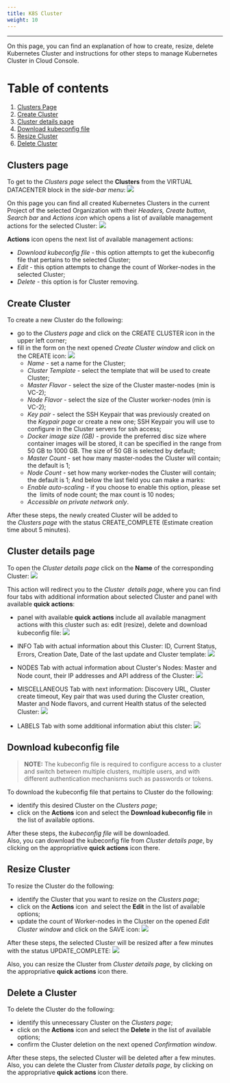 ```yaml
---
title: K8S Cluster
weight: 10
---
```

___
On this page, you can find an explanation of how to create, resize, delete Kubernetes Cluster and instructions for other steps to manage Kubernetes Cluster in Cloud Console.

# Table of contents
1. [Clusters Page](#clusters-page)
2. [Create Cluster](#create-cluster)
3. [Cluster details page](#cluster-details-page)
4. [Download kubeconfig file](#download-kubeconfig-file)
5. [Resize Cluster](#resize-cluster)
6. [Delete Cluster](#delete-cluster)


## Clusters page
To get to the *Clusters page* select the **Clusters** from the VIRTUAL DATACENTER block in the *side-bar menu*:
![](../../../assets/images/clusters/1.png?classes=border,shadow)  

On this page you can find all created Kubernetes Clusters in the current Project of the selected Organization with their *Headers, Create button, Search bar* and *Actions icon* which opens a list of available management actions for the selected Cluster:
![](../../../assets/images/clusters/2.png?classes=border,shadow)   

**Actions** icon opens the next list of available management actions:
- *Download kubeconfig file -* this option attempts to get the kubeconfig file that pertains to the selected Cluster;
- *Edit* - this option attempts to change the count of Worker-nodes in the selected Cluster;
- *Delete* - this option is for Cluster removing.

## Create Cluster
To create a new Cluster do the following:
- go to the *Clusters page* and click on the CREATE CLUSTER icon in the upper left corner;
- fill in the form on the next opened *Create Cluster window* and click on the CREATE icon:
![](../../../assets/images/clusters/3.png?classes=border,shadow) 
  - *Name* - set a name for the Cluster;
  - *Cluster Template* - select the template that will be used to create Cluster;
  - *Master Flavor* - select the size of the Cluster master-nodes (min is VC-2);
  - *Node Flavor* - select the size of the Cluster worker-nodes (min is VC-2);
  - *Key pair* - select the SSH Keypair that was previously created on the *Keypair page* or create a new one; SSH Keypair you will use to configure in the Cluster servers for ssh access;
  - *Docker image size (GB)* - provide the preferred disc size where container images will be stored, it can be specified in the range from 50 GB to 1000 GB. The size of 50 GB is selected by default;
  - *Master Count* - set how many master-nodes the Cluster will contain; the default is 1;
  - *Node Count* - set how many worker-nodes the Cluster will contain; the default is 1;
  And below the last field you can make a marks: 
  - *Enable auto-scaling* - if you choose to enable this option, please set the  limits of node count; the max count is 10 nodes; 
  - *Accessible on private network only*.

After these steps, the newly created Cluster will be added to the *Clusters page* with the status CREATE_COMPLETE (Estimate creation time about 5 minutes).

## Cluster details page
To open the *Cluster details page* click on the **Name** of the corresponding Cluster:
![](../../../assets/images/clusters/7.png?classes=border,shadow)

This action will redirect you to the *Cluster  details page*, where you can find four tabs with additional information about selected Cluster and panel with available **quick actions**:
- panel with available **quick actions** include all available managment actions with this cluster such as: edit (resize), delete and download kubeconfig file:
![](../../../assets/images/clusters/12.png?classes=border,shadow)

- INFO Tab with actual information about this Cluster: ID, Current Status, Errors, Creation Date, Date of the last update and Cluster template:
![](../../../assets/images/clusters/8.png?classes=border,shadow)

- NODES Tab with actual information about Cluster's Nodes: Master and Node count, their IP addresses and API address of the Cluster:
![](../../../assets/images/clusters/9.png?classes=border,shadow)

- MISCELLANEOUS Tab with next information: Discovery URL, Cluster create timeout, Key pair that was used during the Cluster creation, Master and Node flavors, and current Health status of the selected Cluster:
![](../../../assets/images/clusters/10.png?classes=border,shadow)

- LABELS Tab with some additional information abiut this clster:
![](../../../assets/images/clusters/11.png?classes=border,shadow)

## Download kubeconfig file
>**NOTE:** The kubeconfig file is required to configure access to a cluster and switch between multiple clusters, multiple users, and with different authentication mechanisms such as passwords or tokens.

To download the kubeconfig file that pertains to Cluster do the following:
- identify this desired Cluster on the *Clusters page*;
- click on the **Actions** icon and select the **Download kubeconfig file** in the list of available options.  

After these steps, the *kubeconfig file* will be downloaded.  
Also, you can download the kubeconfig file from *Cluster details page*, by clicking on the appropriative **quick actions** icon there.

## Resize Cluster
To resize the Cluster do the following:
- identify the Cluster that you want to resize on the *Clusters page*;
- click on the **Actions** icon  and select the **Edit** in the list of available options;
- update the count of Worker-nodes in the Cluster on the opened *Edit Cluster window* and click on the SAVE icon:
![](../../../assets/images/clusters/5.png?classes=border,shadow)

After these steps, the selected Cluster will be resized after a few minutes with the status UPDATE_COMPLETE:
![](../../../assets/images/clusters/6.png?classes=border,shadow)  

Also, you can resize the Cluster from *Cluster details page*, by clicking on the appropriative **quick actions** icon there.

## Delete a Cluster
To delete the Cluster do the following:
- identify this unnecessary Cluster on the *Clusters page*;
- click on the **Actions** icon and select the **Delete** in the list of available options;
- confirm the Cluster deletion on the next opened *Confirmation window*. 

After these steps, the selected Cluster will be deleted after a few minutes.  
Also, you can delete the Cluster from *Cluster details page*, by clicking on the appropriative **quick actions** icon there.


